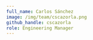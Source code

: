 ```yaml
---
full_name: Carlos Sánchez
image: /img/team/cscazorla.png
github_handle: cscazorla
role: Engineering Manager
---
```

